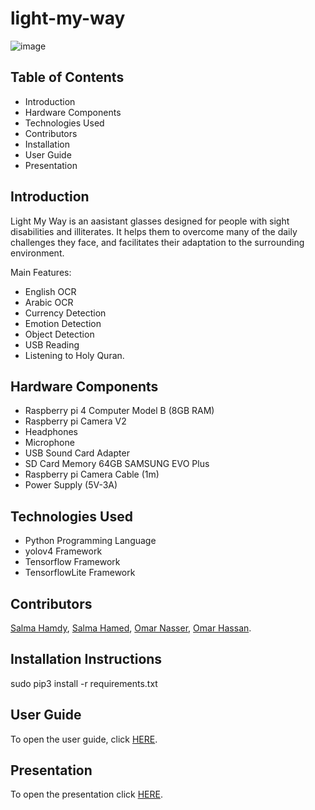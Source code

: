 # light-my-way

![image](https://user-images.githubusercontent.com/71777717/179491412-46e28af6-ad64-46c1-b75e-f87ca6e2cc92.png)

## Table of Contents
- Introduction
- Hardware Components
- Technologies Used
- Contributors
- Installation
- User Guide
- Presentation 

## Introduction
Light My Way is an aasistant glasses designed for people with sight disabilities and illiterates. It helps them to overcome many of the daily challenges they face, and facilitates their adaptation to the surrounding environment.

  Main Features:
  - English OCR
  - Arabic OCR
  - Currency Detection
  - Emotion Detection
  - Object Detection
  - USB Reading
  - Listening to Holy Quran.

## Hardware Components
- Raspberry pi 4 Computer Model B (8GB RAM)
- Raspberry pi Camera V2
- Headphones
- Microphone
- USB Sound Card Adapter
- SD Card Memory 64GB SAMSUNG EVO Plus
- Raspberry pi Camera Cable (1m)
- Power Supply (5V-3A)

## Technologies Used
- Python Programming Language
- yolov4 Framework
- Tensorflow Framework
- TensorflowLite Framework

## Contributors
[Salma Hamdy](https://github.com/salma39), [Salma Hamed](https://github.com/Salma-Hamed), [Omar Nasser](https://github.com/omarelshamy12), [Omar Hassan](https://github.com/omarrhassan1).

## Installation Instructions
sudo pip3 install -r requirements.txt

## User Guide
To open the user guide, click [HERE](https://drive.google.com/drive/folders/1BxYVVRwhyPN1kQLPCfNQ-0OAe6pmtYAn?usp=sharing).

## Presentation
To open the presentation click [HERE](https://drive.google.com/drive/folders/1ZslwgvgYXO4YklfshDRuZYjXCj6l_LxI?usp=sharing).

